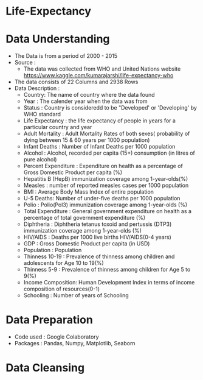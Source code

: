 # Life-Expectancy

# Data Understanding
 * The Data is from a period of 2000 - 2015
 * Source :
   - The data was collected from WHO and United Nations website 
     https://www.kaggle.com/kumarajarshi/life-expectancy-who
 * The data consists of 22 Columns and 2938 Rows
 * Data Description :
   - Country: The name of country where the data found
   - Year : The calender year when the data was from
   - Status : Country is consideredd to be "Developed' or 'Developing' by WHO standard
   - Life Expectancy : the life expectancy of people in years for a particular country and year
   - Adult Mortality : Adult Mortality Rates of both sexes( probability of dying between 15 & 60 years per 1000 population)
   - Infant Deaths : Number of Infant Deaths per 1000 population
   - Alcohol : Alcohol, recorded per capita (15+) consumption (in litres of pure alcohol)
   - Percent Expenditure : Expenditure on health as a percentage of Gross Domestic Product per capita (%)
   - Hepatitis B (HepB) immunization coverage among 1-year-olds(%)
   - Measles : number of reported measles cases per 1000 population
   - BMI : Average Body Mass Index of entire population
   - U-5 Deaths: Number of under-five deaths per 1000 population
   - Polio : Polio(Pol3) immunization coverage among 1-year-olds (%)
   - Total Expenditure : General government expenditure on health as a percentage of total government expenditure (%)
   - Diphtheria : Diphtheria tetanus toxoid and pertussis (DTP3) immunization coverage among 1-year-olds (%)
   - HIV/AIDS : Deaths per 1000 live births HIV/AIDS(0-4 years)
   - GDP : Gross Domestic Product per capita (in USD)
   - Population : Population 
   - Thinness 10-19 : Prevalence of thinness among children and adolescents for Age 10 to 19(%)
   - Thinness 5-9 : Prevalence of thinness among children for Age 5 to 9(%)
   - Income Composition: Human Development Index in terms of income composition of resources(0-1)
   - Schooling : Number of years of Schooling

# Data Preparation
   * Code used : Google Colaboratory
   * Packages  : Pandas, Numpy, Matplotlib, Seaborn

# Data Cleansing
